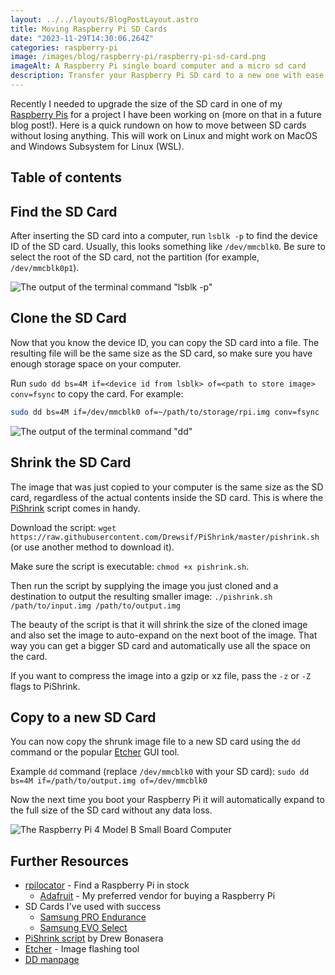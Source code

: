 ```yaml
---
layout: ../../layouts/BlogPostLayout.astro
title: Moving Raspberry Pi SD Cards
date: "2023-11-29T14:30:06.264Z"
categories: raspberry-pi
image: /images/blog/raspberry-pi/raspberry-pi-sd-card.png
imageAlt: A Raspberry Pi single board computer and a micro sd card
description: Transfer your Raspberry Pi SD card to a new one with ease
---
```


Recently I needed to upgrade the size of the SD card in one of my
[Raspberry Pis](https://www.raspberrypi.com/)
for a project I have been working on (more on that in a future blog post!). Here
is a quick rundown on how to move between SD cards without losing anything. This
will work on Linux and might work on MacOS and Windows Subsystem for Linux (WSL).

## Table of contents

## Find the SD Card

After inserting the SD card into a computer, run `lsblk -p` to find the device
ID of the SD card. Usually, this looks something like `/dev/mmcblk0`. Be sure to
select the root of the SD card, not the partition (for example, `/dev/mmcblk0p1`).

![The output of the terminal command "lsblk -p"](/images/blog/raspberry-pi/lsblk-p.png)

## Clone the SD Card

Now that you know the device ID, you can copy the SD card into a file. The resulting
file will be the same size as the SD card, so make sure you have enough storage
space on your computer.

Run `sudo dd bs=4M if=<device id from lsblk> of=<path to store image> conv=fsync`
to copy the card. For example:

```bash
sudo dd bs=4M if=/dev/mmcblk0 of=~/path/to/storage/rpi.img conv=fsync
```

![The output of the terminal command "dd"](/images/blog/raspberry-pi/dd.png)

## Shrink the SD Card

The image that was just copied to your computer is the same size as the SD card,
regardless of the actual contents inside the SD card. This is where the
[PiShrink](https://github.com/Drewsif/PiShrink) script comes in handy.

Download the script: `wget https://raw.githubusercontent.com/Drewsif/PiShrink/master/pishrink.sh`
(or use another method to download it).

Make sure the script is executable: `chmod +x pishrink.sh`.

Then run the script by supplying the image you just cloned and a destination
to output the resulting smaller image: `./pishrink.sh /path/to/input.img /path/to/output.img`

The beauty of the script is that it will shrink the size of the cloned image
and also set the image to auto-expand on the next boot of the image. That way
you can get a bigger SD card and automatically use all the space on the card.

If you want to compress the image into a gzip or xz file, pass the `-z` or `-Z`
flags to PiShrink.

## Copy to a new SD Card

You can now copy the shrunk image file to a new SD card using the `dd` command
or the popular [Etcher](https://etcher.balena.io/) GUI tool.

Example `dd` command (replace `/dev/mmcblk0` with your SD card): `sudo dd bs=4M if=/path/to/output.img of=/dev/mmcblk0`

Now the next time you boot your Raspberry Pi it will automatically expand to the
full size of the SD card without any data loss.

![The Raspberry Pi 4 Model B Small Board Computer](/images/blog/raspberry-pi/raspberry-pi-4.jpg)

## Further Resources

- [rpilocator](https://rpilocator.com/) - Find a Raspberry Pi in stock
    - [Adafruit](https://www.adafruit.com/category/176) - My preferred vendor for buying a Raspberry Pi
- SD Cards I've used with success
    - [Samsung PRO Endurance](https://www.amazon.com/gp/product/B09WB35BXS)
    - [Samsung EVO Select](https://www.amazon.com/gp/product/B09B1GXM16)
- [PiShrink script](https://github.com/Drewsif/PiShrink) by Drew Bonasera
- [Etcher](https://etcher.balena.io/) - Image flashing tool
- [DD manpage](https://manpages.org/dd)
